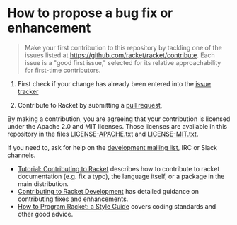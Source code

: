 # How to propose a bug fix or enhancement

> Make your first contribution to this repository by tackling one of the issues listed at <https://github.com/racket/racket/contribute>. Each issue is a "good first issue," selected for its relative approachability for first-time contributors.

1. First check if your change has already been entered into the [issue tracker](https://github.com/racket/racket/issues)

1. Contribute to Racket by submitting a [pull request](https://github.com/racket/racket/pulls),

By making a contribution, you are agreeing that your contribution is
licensed under the Apache 2.0 and MIT licenses. Those
licenses are available in this repository in the files
[LICENSE-APACHE.txt](https://github.com/racket/racket/blob/master/racket/src/LICENSE-APACHE.txt) and
[LICENSE-MIT.txt](https://github.com/racket/racket/blob/master/racket/src/LICENSE-MIT.txtt).

If you need to, ask for help on the [development mailing list](https://lists.racket-lang.org), IRC or Slack channels.

* [Tutorial: Contributing to Racket](https://blog.racket-lang.org/2017/09/tutorial-contributing-to-racket.html) describes how to contribute to racket documentation (e.g. fix a typo), the language itself, or a package in the main distribution.
* [Contributing to Racket Development](https://docs.racket-lang.org/racket-build-guide/contribute.html) has detailed guidance on contributing fixes and enhancements.
* [How to Program Racket: a Style Guide](https://docs.racket-lang.org/style) covers coding standards and other good advice.




